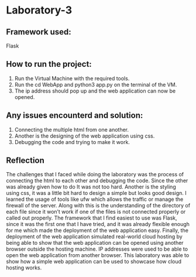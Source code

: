 # Laboratory-3

## Framework used:
Flask

## How to run the project:
1. Run the Virtual Machine with the required tools.
2. Run the cd WebApp and python3 app.py on the terminal of the VM.
3. The ip address should pop up and the web application can now be opened.

## Any issues encounterd and solution:
1. Connecting the multiple html from one another.
2. Another is the designing of the web application using css.
3. Debugging the code and trying to make it work.


## Reflection 
The challenges that I faced while doing the laboratory was the process of connecting the html to each other and debugging the code. Since the other was already given how to do It was not too hard. Another is the styling using css, it was a little bit hard to design a simple but looks good design. I learned the usage of tools like ufw which allows the traffic or manage the firewall of the server. Along with this is the understanding of the directory of each file since it won’t work if one of the files is not connected properly or called out properly. The framework that I find easiest to use was Flask, since it was the first one that I have tried, and it was already flexible enough for me which made the deployment of the web application easy. Finally, the deployment of the web application simulated real-world cloud hosting by being able to show that the web application can be opened using another browser outside the hosting machine. IP addresses were used to be able to open the web application from another browser. This laboratory was able to show how a simple web application can be used to showcase how cloud hosting works.
